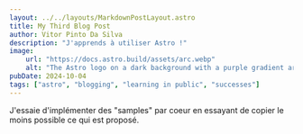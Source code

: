 ```yaml
---
layout: ../../layouts/MarkdownPostLayout.astro
title: My Third Blog Post
author: Vitor Pinto Da Silva
description: "J'apprends à utiliser Astro !"
image:
    url: "https://docs.astro.build/assets/arc.webp"
    alt: "The Astro logo on a dark background with a purple gradient arc."
pubDate: 2024-10-04
tags: ["astro", "blogging", "learning in public", "successes"]
---
```


J'essaie d'implémenter des "samples" par coeur en essayant de copier le moins possible ce qui est proposé.